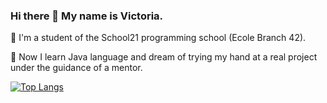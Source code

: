 


### Hi there 👋 My name is Victoria. 
  
  
🌱 I'm a student of the School21 programming school (Ecole Branch 42). 

🔭 Now I learn Java language and dream of trying my hand at a real project under the guidance of a mentor.


[![Top Langs](https://github-readme-stats.vercel.app/api/top-langs/?username=nasoviva&layout=compact)](https://github.com/nasoviva/github-readme-stats)
